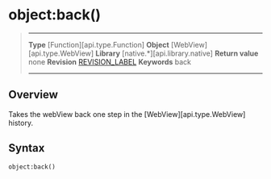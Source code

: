 # object:back()

> --------------------- ------------------------------------------------------------------------------------------
> __Type__              [Function][api.type.Function]
> __Object__            [WebView][api.type.WebView]
> __Library__           [native.*][api.library.native]
> __Return value__      none
> __Revision__          [REVISION_LABEL](REVISION_URL)
> __Keywords__          back
> --------------------- ------------------------------------------------------------------------------------------


## Overview

Takes the webView back one step in the [WebView][api.type.WebView] history.

## Syntax

	object:back()